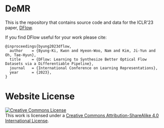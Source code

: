 # DeMR

This is the repository that contains source code and data for the ICLR'23 paper, [DFlow](https://dflow-iclr23.github.io/).

If you find DFlow useful for your work please cite:
```
@inproceedings{byung2023dflow,
  author    = {Byung-Ki, Kwon and Hyeon-Woo, Nam and Kim, Ji-Yun and Oh, Tae-Hyun},
  title     = {DFlow: Learning to Synthesize Better Optical Flow Datasets via a Differentiable Pipeline},
  journal   = {International Conference on Learning Representations},
  year      = {2023},
}
```

# Website License
<a rel="license" href="http://creativecommons.org/licenses/by-sa/4.0/"><img alt="Creative Commons License" style="border-width:0" src="https://i.creativecommons.org/l/by-sa/4.0/88x31.png" /></a><br />This work is licensed under a <a rel="license" href="http://creativecommons.org/licenses/by-sa/4.0/">Creative Commons Attribution-ShareAlike 4.0 International License</a>.
